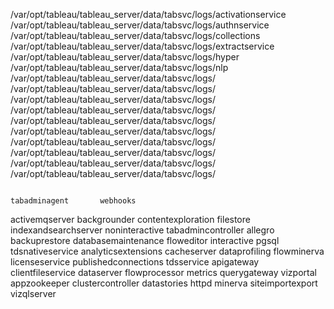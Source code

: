    /var/opt/tableau/tableau_server/data/tabsvc/logs/activationservice
   /var/opt/tableau/tableau_server/data/tabsvc/logs/authnservice
   /var/opt/tableau/tableau_server/data/tabsvc/logs/collections
   /var/opt/tableau/tableau_server/data/tabsvc/logs/extractservice
   /var/opt/tableau/tableau_server/data/tabsvc/logs/hyper
   /var/opt/tableau/tableau_server/data/tabsvc/logs/nlp
   /var/opt/tableau/tableau_server/data/tabsvc/logs/
   /var/opt/tableau/tableau_server/data/tabsvc/logs/
   /var/opt/tableau/tableau_server/data/tabsvc/logs/
   /var/opt/tableau/tableau_server/data/tabsvc/logs/
   /var/opt/tableau/tableau_server/data/tabsvc/logs/
   /var/opt/tableau/tableau_server/data/tabsvc/logs/
   /var/opt/tableau/tableau_server/data/tabsvc/logs/
   /var/opt/tableau/tableau_server/data/tabsvc/logs/
   /var/opt/tableau/tableau_server/data/tabsvc/logs/
   /var/opt/tableau/tableau_server/data/tabsvc/logs/
   
   
                                                              tabadminagent       webhooks
activemqserver       backgrounder       contentexploration   filestore       indexandsearchserver  noninteractive        tabadmincontroller
allegro              backuprestore      databasemaintenance  floweditor      interactive           pgsql                 tdsnativeservice
analyticsextensions  cacheserver        dataprofiling        flowminerva     licenseservice        publishedconnections  tdsservice
apigateway           clientfileservice  dataserver           flowprocessor   metrics               querygateway          vizportal
appzookeeper         clustercontroller  datastories          httpd           minerva               siteimportexport      vizqlserver
